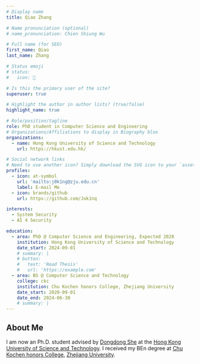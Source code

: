 ```yaml
---
# Display name
title: Qiao Zhang

# Name pronunciation (optional)
# name_pronunciation: Chien Shiung Wu

# Full name (for SEO)
first_name: Qiao
last_name: Zhang

# Status emoji
# status:
#   icon: 🎇

# Is this the primary user of the site?
superuser: true

# Highlight the author in author lists? (true/false)
highlight_name: true

# Role/position/tagline
role: PhD student in Computer Science and Engineering
# Organizations/Affiliations to display in Biography blox
organizations:
  - name: Hong Kong University of Science and Technology
    url: https://hkust.edu.hk/

# Social network links
# Need to use another icon? Simply download the SVG icon to your `assets/media/icons/` folder.
profiles:
  - icon: at-symbol
    url: 'mailto:j0k1ng@zju.edu.cn'
    label: E-mail Me
  - icon: brands/github
    url: https://github.com/Jok1nq

interests:
  - System Security
  - AI 4 Security

education:
  - area: PhD @ Computer Science and Engineering, Expected 2028
    institution: Hong Kong University of Science and Technology
    date_start: 2024-09-01
    # summary: |
    # button:
    #   text: 'Read Thesis'
    #   url: 'https://example.com'
  - area: BS @ Computer Science and Technology
    college: ckc
    institution: Chu Kochen honors College, Zhejiang University
    date_start: 2020-09-01
    date_end: 2024-06-30
    # summary: |
---
```


## About Me

I am now an Ph.D. student advised by [Dongdong She](https://cse.hkust.edu.hk/~dongdong/) at the [Hong Kong University of Science and Technology](https://hkust.edu.hk/). I received my BEn degree at [Chu Kochen honors College](http://ckc.zju.edu.cn/ckcen/), [Zhejiang University](https://www.zju.edu.cn/english/).